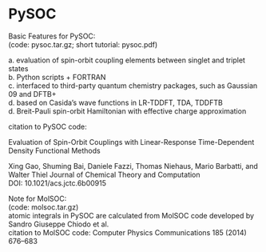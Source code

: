 # PySOC

Basic Features for PySOC:  
(code: pysoc.tar.gz; short tutorial: pysoc.pdf)  

a. evaluation of spin-orbit coupling elements between singlet and triplet states  
b. Python scripts + FORTRAN  
c. interfaced to third-party quantum chemistry packages, such as Gaussian 09 and DFTB+  
d. based on Casida’s wave functions in LR-TDDFT, TDA, TDDFTB  
d. Breit-Pauli spin-orbit Hamiltonian with effective charge approximation  

citation to PySOC code:

Evaluation of Spin-Orbit Couplings with Linear-Response Time-Dependent Density Functional Methods

Xing Gao, Shuming Bai, Daniele Fazzi, Thomas Niehaus, Mario Barbatti, and Walter Thiel
Journal of Chemical Theory and Computation  
DOI: 10.1021/acs.jctc.6b00915

  
Note for MolSOC:  
(code: molsoc.tar.gz)  
   atomic integrals in PySOC are calculated from MolSOC code developed by Sandro Giuseppe Chiodo et al.  
   citation to MolSOC code: Computer Physics Communications 185 (2014) 676–683  

